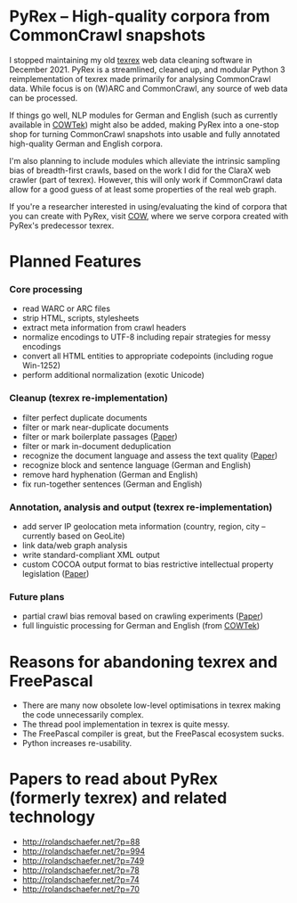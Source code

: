 # PyRex – High-quality corpora from CommonCrawl snapshots

I stopped maintaining my old [texrex](https://github.com/rsling/texrex) web data cleaning software in December 2021. PyRex is a streamlined, cleaned up, and modular Python 3 reimplementation of texrex made primarily for analysing CommonCrawl data. While focus is on (W)ARC and CommonCrawl, any source of web data can be processed.

If things go well, NLP modules for German and English (such as currently available in [COWTek](https://github.com/rsling/cow)) might also be added, making PyRex into a one-stop shop for turning CommonCrawl snapshots into usable and fully annotated high-quality German and English corpora.

I'm also planning to include modules which alleviate the intrinsic sampling bias of breadth-first crawls, based on the work I did for the ClaraX web crawler (part of texrex). However, this will only work if CommonCrawl data allow for a good guess of at least some properties of the real web graph.

If you're a researcher interested in using/evaluating the kind of corpora that you can create with PyRex, visit [COW](https://www.webcorpora.org/), where we serve corpora created with PyRex's predecessor texrex.

# Planned Features

### Core processing

- read WARC or ARC files
- strip HTML, scripts, stylesheets
- extract meta information from crawl headers
- normalize encodings to UTF-8 including repair strategies for messy encodings
- convert all HTML entities to appropriate codepoints (including rogue Win-1252)
- perform additional normalization (exotic Unicode)

### Cleanup (texrex re-implementation)

- filter perfect duplicate documents
- filter or mark near-duplicate documents
- filter or mark boilerplate passages ([Paper](http://rolandschaefer.net/?p=88))
- filter or mark in-document deduplication
- recognize the document language and assess the text quality ([Paper](http://rolandschaefer.net/?p=78))
- recognize block and sentence language (German and English)
- remove hard hyphenation (German and English)
- fix run-together sentences (German and English)

### Annotation, analysis and output (texrex re-implementation)

- add server IP geolocation meta information (country, region, city – currently based on GeoLite)
- link data/web graph analysis
- write standard-compliant XML output
- custom COCOA output format to bias restrictive intellectual property legislation ([Paper](http://rolandschaefer.net/?p=994))

### Future plans

- partial crawl bias removal based on crawling experiments ([Paper](http://rolandschaefer.net/?p=1201))
- full linguistic processing for German and English (from [COWTek](https://github.com/rsling/cow))

# Reasons for abandoning texrex and FreePascal

- There are many now obsolete low-level optimisations in texrex making the code unnecessarily complex.
- The thread pool implementation in texrex is quite messy.
- The FreePascal compiler is great, but the FreePascal ecosystem sucks.
- Python increases re-usability.

# Papers to read about PyRex (formerly texrex) and related technology

- http://rolandschaefer.net/?p=88
- http://rolandschaefer.net/?p=994
- http://rolandschaefer.net/?p=749
- http://rolandschaefer.net/?p=78
- http://rolandschaefer.net/?p=74
- http://rolandschaefer.net/?p=70



